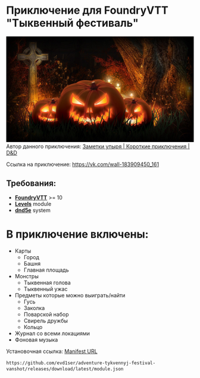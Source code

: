 # Приключение для FoundryVTT "Тыквенный фестиваль"
![Обложка](https://github.com/evd1ser/adventure-tykvennyj-festival-vanshot/blob/main/assets/assets/cover.jpg?raw=true)
Автор данного приключения: [Заметки упыря | Короткие приключения | D&D](https://vk.com/ngdnd)

Ссылка на приключение: https://vk.com/wall-183909450_161

## Требования:
- **[FoundryVTT](https://foundryvtt.com)** >= 10
- **[Levels](https://foundryvtt.com/packages/levels)** module
- **[dnd5e](https://foundryvtt.com/packages/dnd5e)** system

# В приключение включены:

- Карты
  - Город
  - Башня
  - Главная площадь
- Монстры
  - Тыквенная голова
  - Тыквенный ужас
- Предметы которые можно выиграть/найти
  - Гусь
  - Заколка
  - Поварской набор
  - Свирель дружбы
  - Кольцо
- Журнал со всеми локациями
- Фоновая музыка

Установочная ссылка: [Manifest URL](https://github.com/evd1ser/adventure-tykvennyj-festival-vanshot/releases/download/latest/module.json)
```
https://github.com/evd1ser/adventure-tykvennyj-festival-vanshot/releases/download/latest/module.json
```

